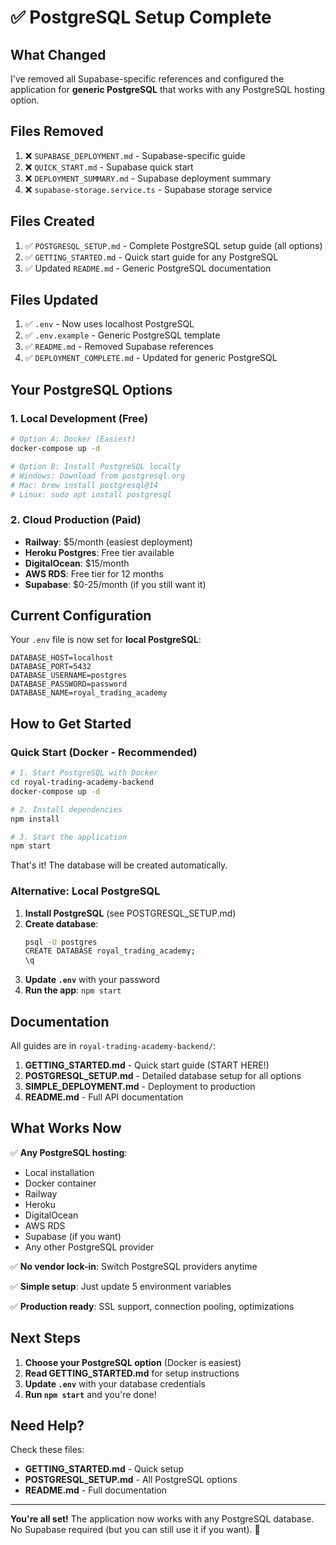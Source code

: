 # ✅ PostgreSQL Setup Complete

## What Changed

I've removed all Supabase-specific references and configured the application for **generic PostgreSQL** that works with any PostgreSQL hosting option.

## Files Removed

1. ❌ `SUPABASE_DEPLOYMENT.md` - Supabase-specific guide
2. ❌ `QUICK_START.md` - Supabase quick start
3. ❌ `DEPLOYMENT_SUMMARY.md` - Supabase deployment summary
4. ❌ `supabase-storage.service.ts` - Supabase storage service

## Files Created

1. ✅ `POSTGRESQL_SETUP.md` - Complete PostgreSQL setup guide (all options)
2. ✅ `GETTING_STARTED.md` - Quick start guide for any PostgreSQL
3. ✅ Updated `README.md` - Generic PostgreSQL documentation

## Files Updated

1. ✅ `.env` - Now uses localhost PostgreSQL
2. ✅ `.env.example` - Generic PostgreSQL template
3. ✅ `README.md` - Removed Supabase references
4. ✅ `DEPLOYMENT_COMPLETE.md` - Updated for generic PostgreSQL

## Your PostgreSQL Options

### 1. Local Development (Free)
```bash
# Option A: Docker (Easiest)
docker-compose up -d

# Option B: Install PostgreSQL locally
# Windows: Download from postgresql.org
# Mac: brew install postgresql@14
# Linux: sudo apt install postgresql
```

### 2. Cloud Production (Paid)
- **Railway**: $5/month (easiest deployment)
- **Heroku Postgres**: Free tier available
- **DigitalOcean**: $15/month
- **AWS RDS**: Free tier for 12 months
- **Supabase**: $0-25/month (if you still want it)

## Current Configuration

Your `.env` file is now set for **local PostgreSQL**:

```env
DATABASE_HOST=localhost
DATABASE_PORT=5432
DATABASE_USERNAME=postgres
DATABASE_PASSWORD=password
DATABASE_NAME=royal_trading_academy
```

## How to Get Started

### Quick Start (Docker - Recommended)

```bash
# 1. Start PostgreSQL with Docker
cd royal-trading-academy-backend
docker-compose up -d

# 2. Install dependencies
npm install

# 3. Start the application
npm start
```

That's it! The database will be created automatically.

### Alternative: Local PostgreSQL

1. **Install PostgreSQL** (see POSTGRESQL_SETUP.md)
2. **Create database**:
   ```bash
   psql -U postgres
   CREATE DATABASE royal_trading_academy;
   \q
   ```
3. **Update `.env`** with your password
4. **Run the app**: `npm start`

## Documentation

All guides are in `royal-trading-academy-backend/`:

1. **GETTING_STARTED.md** - Quick start guide (START HERE!)
2. **POSTGRESQL_SETUP.md** - Detailed database setup for all options
3. **SIMPLE_DEPLOYMENT.md** - Deployment to production
4. **README.md** - Full API documentation

## What Works Now

✅ **Any PostgreSQL hosting**:
- Local installation
- Docker container
- Railway
- Heroku
- DigitalOcean
- AWS RDS
- Supabase (if you want)
- Any other PostgreSQL provider

✅ **No vendor lock-in**: Switch PostgreSQL providers anytime

✅ **Simple setup**: Just update 5 environment variables

✅ **Production ready**: SSL support, connection pooling, optimizations

## Next Steps

1. **Choose your PostgreSQL option** (Docker is easiest)
2. **Read GETTING_STARTED.md** for setup instructions
3. **Update `.env`** with your database credentials
4. **Run `npm start`** and you're done!

## Need Help?

Check these files:
- **GETTING_STARTED.md** - Quick setup
- **POSTGRESQL_SETUP.md** - All PostgreSQL options
- **README.md** - Full documentation

---

**You're all set!** The application now works with any PostgreSQL database. No Supabase required (but you can still use it if you want). 🎉
